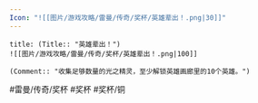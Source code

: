 ```yaml
---
Icon: "![[图片/游戏攻略/雷曼/传奇/奖杯/英雄辈出！.png|30]]"
---
```

```ad-common-bronze-trophy
title: (Title:: "英雄辈出！")
![[图片/游戏攻略/雷曼/传奇/奖杯/英雄辈出！.png|100]]

(Comment:: "收集足够数量的光之精灵，至少解锁英雄画廊里的10个英雄。")
```

#雷曼/传奇/奖杯 #奖杯 #奖杯/铜

